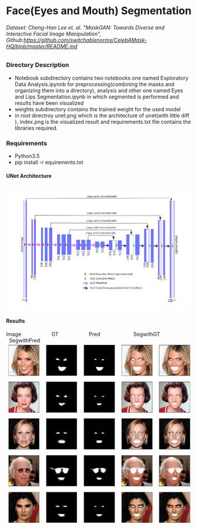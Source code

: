 # Face(Eyes and Mouth) Segmentation
###### Dataset: Cheng-Han Lee et. al. "MaskGAN: Towards Diverse and Interactive Facial Image Manipulation", Github:https://github.com/switchablenorms/CelebAMask-HQ/blob/master/README.md

### Directory Description
- Notebook subdirectory contains two notebooks one named Exploratory Data Analysis.ipynnb for preprocessing(combining the masks and organizing them into a directory), analysis and other one named Eyes and Lips Segmentation.ipynb in which segmented is performed and results have been visualized
- weights subdirectory contains the trained weight for the used model
- in root directroy unet.png which is the architecture of unet(with little diff ), index.png is the visualized result and requirements.txt file contains the libraries required. 

### Requirements
- Python3.5
- pip install -r equirements.txt

#### UNet Architecture
![unet-architecture](unet.png)

#### Results
 Image &nbsp; &nbsp; &nbsp; &nbsp; &nbsp; &nbsp; &nbsp; &nbsp; &nbsp; &nbsp; GT &nbsp; &nbsp; &nbsp; &nbsp; &nbsp; &nbsp; &nbsp; &nbsp; &nbsp; &nbsp; Pred &nbsp; &nbsp; &nbsp; &nbsp; &nbsp; &nbsp; &nbsp; &nbsp; &nbsp; &nbsp; &nbsp; SegwithGT &nbsp; &nbsp; &nbsp; &nbsp; &nbsp; &nbsp; &nbsp; &nbsp; &nbsp; &nbsp; &nbsp; SegwithPred
![result](index.png)
